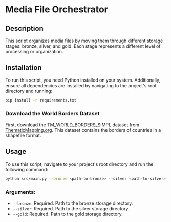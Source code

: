 # Media File Orchestrator

## Description
This script organizes media files by moving them through different storage stages: bronze, silver, and gold. Each stage represents a different level of processing or organization.

## Installation
To run this script, you need Python installed on your system. Additionally, ensure all dependencies are installed by navigating to the project's root directory and running:

```bash
pip install -r requirements.txt
```

### Download the World Borders Dataset
First, download the TM_WORLD_BORDERS_SIMPL dataset from [ThematicMapping.org](https://thematicmapping.org/downloads/world_borders.php).
This dataset contains the borders of countries in a shapefile format.

## Usage
To use this script, navigate to your project's root directory and run the following command:

```bash
python src/main.py --bronze <path-to-bronze> --silver <path-to-silver> --gold <path-to-gold>
```

### Arguments:
- `--bronze`: Required. Path to the bronze storage directory.
- `--silver`: Required. Path to the silver storage directory.
- `--gold`: Required. Path to the gold storage directory.
